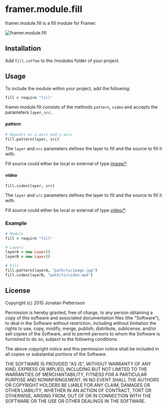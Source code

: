 # framer.module.fill
framer.module.fill is a fill module for Framer.

![framer.module.fill](https://raw.githubusercontent.com/karlerikjonatan/framer.module.fill/master/screenshot.png)

## Installation
Add ```fill.coffee``` to the /modules folder of your project.

## Usage
To include the module within your project, add the following:

``` coffeescript
fill = require "fill"
```

framer.module.fill consists of the methods ```pattern```, ```video``` and accepts the parameters ```layer```, ```src```.

#### pattern
``` coffeescript
# Repeats on x-axis and y-axis
fill.pattern(layer, src)
```
The ```layer``` and ```src``` parameters defines the layer to fill and the source to fill it with.

Fill source could either be local or external of type [image/*](http://en.wikipedia.org/wiki/Internet_media_type#Type_image).

#### video
``` coffeescript
fill.video(layer, src)
```
The ```layer``` and ```src``` parameters defines the layer to fill and the source to fill it with.

Fill source could either be local or external of type [video/*](http://en.wikipedia.org/wiki/Internet_media_type#Type_video).

### Example
``` coffeescript
# Module
fill = require "fill"

# Layers
layerA = new Layer()
layerB = new Layer()

# Fill
fill.pattern(layerA, "path/to/image.jpg")
fill.video(layerB, "path/to/video.mp4")
```

## License
Copyright (c) 2015 Jonatan Pettersson

Permission is hereby granted, free of charge, to any person obtaining a copy
of this software and associated documentation files (the "Software"), to deal
in the Software without restriction, including without limitation the rights
to use, copy, modify, merge, publish, distribute, sublicense, and/or sell
copies of the Software, and to permit persons to whom the Software is
furnished to do so, subject to the following conditions:

The above copyright notice and this permission notice shall be included in all
copies or substantial portions of the Software.

THE SOFTWARE IS PROVIDED "AS IS", WITHOUT WARRANTY OF ANY KIND, EXPRESS OR
IMPLIED, INCLUDING BUT NOT LIMITED TO THE WARRANTIES OF MERCHANTABILITY,
FITNESS FOR A PARTICULAR PURPOSE AND NONINFRINGEMENT. IN NO EVENT SHALL THE
AUTHORS OR COPYRIGHT HOLDERS BE LIABLE FOR ANY CLAIM, DAMAGES OR OTHER
LIABILITY, WHETHER IN AN ACTION OF CONTRACT, TORT OR OTHERWISE, ARISING FROM,
OUT OF OR IN CONNECTION WITH THE SOFTWARE OR THE USE OR OTHER DEALINGS IN THE
SOFTWARE.
